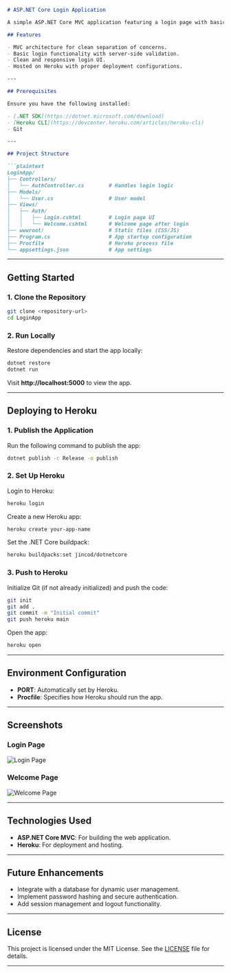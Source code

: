 ```markdown
# ASP.NET Core Login Application

A simple ASP.NET Core MVC application featuring a login page with basic authentication. The app is designed to be hosted on Heroku.

## Features

- MVC architecture for clean separation of concerns.
- Basic login functionality with server-side validation.
- Clean and responsive login UI.
- Hosted on Heroku with proper deployment configurations.

---

## Prerequisites

Ensure you have the following installed:

- [.NET SDK](https://dotnet.microsoft.com/download)
- [Heroku CLI](https://devcenter.heroku.com/articles/heroku-cli)
- Git

---

## Project Structure

```plaintext
LoginApp/
├── Controllers/
│   └── AuthController.cs        # Handles login logic
├── Models/
│   └── User.cs                  # User model
├── Views/
│   ├── Auth/
│   │   ├── Login.cshtml         # Login page UI
│   │   └── Welcome.cshtml       # Welcome page after login
├── wwwroot/                     # Static files (CSS/JS)
├── Program.cs                   # App startup configuration
├── Procfile                     # Heroku process file
└── appsettings.json             # App settings
```

---

## Getting Started

### 1. Clone the Repository
```bash
git clone <repository-url>
cd LoginApp
```

### 2. Run Locally
Restore dependencies and start the app locally:
```bash
dotnet restore
dotnet run
```
Visit **http://localhost:5000** to view the app.

---

## Deploying to Heroku

### 1. Publish the Application
Run the following command to publish the app:
```bash
dotnet publish -c Release -o publish
```

### 2. Set Up Heroku
Login to Heroku:
```bash
heroku login
```

Create a new Heroku app:
```bash
heroku create your-app-name
```

Set the .NET Core buildpack:
```bash
heroku buildpacks:set jincod/dotnetcore
```

### 3. Push to Heroku
Initialize Git (if not already initialized) and push the code:
```bash
git init
git add .
git commit -m "Initial commit"
git push heroku main
```

Open the app:
```bash
heroku open
```

---

## Environment Configuration

- **PORT**: Automatically set by Heroku.
- **Procfile**: Specifies how Heroku should run the app.

---

## Screenshots

### Login Page
![Login Page](https://via.placeholder.com/600x400?text=Login+Page)

### Welcome Page
![Welcome Page](https://via.placeholder.com/600x400?text=Welcome+Page)

---

## Technologies Used

- **ASP.NET Core MVC**: For building the web application.
- **Heroku**: For deployment and hosting.

---

## Future Enhancements

- Integrate with a database for dynamic user management.
- Implement password hashing and secure authentication.
- Add session management and logout functionality.

---

## License

This project is licensed under the MIT License. See the [LICENSE](LICENSE) file for details.

---
